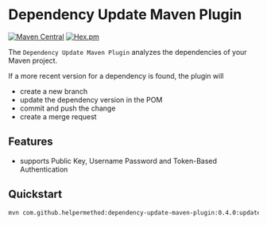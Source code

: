 # Dependency Update Maven Plugin

[![Maven Central](https://img.shields.io/maven-central/v/com.github.helpermethod/dependency-update-maven-plugin.svg?label=Maven%20Central)](https://search.maven.org/search?q=g:%22com.github.helpermethod%22%20AND%20a:%22dependency-update-maven-plugin%22)
[![Hex.pm](https://img.shields.io/hexpm/l/plug.svg)](https://raw.githubusercontent.com/helpermethod/dependency-update-maven-plugin/master/LICENSE)

The `Dependency Update Maven Plugin` analyzes the dependencies of your Maven project.

If a more recent version for a dependency is found, the plugin will

* create a new branch
* update the dependency version in the POM
* commit and push the change
* create a merge request

## Features

* supports Public Key, Username Password and Token-Based Authentication

## Quickstart

```sh
mvn com.github.helpermethod:dependency-update-maven-plugin:0.4.0:update
```
